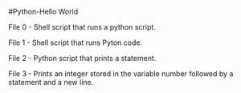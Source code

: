 #Python-Hello World

File 0 - Shell script that runs a python script.

File 1 - Shell script that runs Pyton code.

File 2 - Python script that prints a statement.

File 3 - Prints an integer stored in the variable number followed by a statement and a new line.
